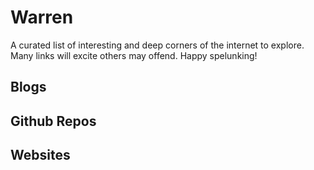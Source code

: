 # Warren

A curated list of interesting and deep corners of the internet to explore. Many links will excite others may offend. Happy spelunking!

## Blogs



## Github Repos



## Websites
